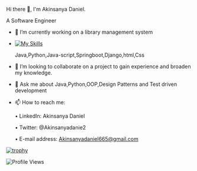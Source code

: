  Hi there 👋, I'm Akinsanya Daniel.
 
 
 A Software Engineer

- 🔭 I’m currently working on a library management system


-  [![My Skills](https://skillicons.dev/icons?i=java,python,html,css,js,postman,react,mysql,R)](https://skillicons.dev)

   Java,Python,Java-script,Springboot,Django,html,Css

- 👯 I’m looking to collaborate on a project to gain experience and broaden my knowledge.


- 💬 Ask me about Java,Python,OOP,Design Patterns and Test driven development


- 📫 How to reach me: 


  • LinkedIn: Akinsanya Daniel
  
  •  Twitter: @Akinsanyadanie2
  
  •  E-mail address: Akinsanyadaniel665@gmail.com


[![trophy](https://github-profile-trophy.vercel.app/?username=dannyy2000&theme=nord)](https://github.com/dannyy2000/github-profile-trophy)

![Profile Views](https://komarev.com/ghpvc/?username=dannyy2000&color=brightgreen&style=flat-square)








